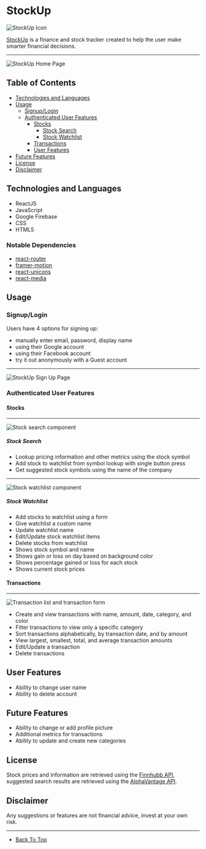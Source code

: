 # StockUp

![StockUp Icon](./public/favicon.ico)

[StockUp](https://stockupfinance.app) is a finance and stock tracker created to help the user make smarter financial decisions.

---

![StockUp Home Page](./public/stockUp_Home.png)

## Table of Contents

- [Technologies and Languages](#technologies-and-languages)
- [Usage](#Usage)
  - [Signup/Login](#signuplogin)
  - [Authenticated User Features](#authenticated-user-features)
    - [Stocks](#stocks)
      - [Stock Search](#stock-search)
      - [Stock Watchlist](#stock-watchlist)
    - [Transactions](#transactions)
    - [User Features](#user-features)
- [Future Features](#future-features)
- [License](#license)
- [Disclaimer](#disclaimer)

## Technologies and Languages

- ReactJS
- JavaScript
- Google Firebase
- CSS
- HTML5

### Notable Dependencies

- [react-router](https://www.npmjs.com/package/react-router)
- [framer-motion](https://www.npmjs.com/package/framer-motion)
- [react-unicons](https://www.npmjs.com/package/@iconscout/react-unicons)
- [react-media](https://www.npmjs.com/package/react-media)

## Usage

### Signup/Login

Users have 4 options for signing up:

- manually enter email, password, display name
- using their Google account
- using their Facebook account
- try it out anonymously with a Guest account

---

![StockUp Sign Up Page](./public/stockUp_Sign_Up.png)

### Authenticated User Features

#### Stocks

---

![Stock search component](./public/stockUp_stock_component.png)

##### Stock Search

- Lookup pricing information and other metrics using the stock symbol
- Add stock to watchlist from symbol lookup with single button press
- Get suggested stock symbols using the name of the company

---

![Stock watchlist component](./public/stockUp_stock_watchlist_component.png)

##### Stock Watchlist

- Add stocks to watchlist using a form
- Give watchlist a custom name
- Update watchlist name
- Edit/Update stock watchlist items
- Delete stocks from watchlist
- Shows stock symbol and name
- Shows gain or loss on day based on background color
- Shows percentage gained or loss for each stock
- Shows current stock prices

#### Transactions

---

![Transaction list and transaction form](./public/stockUp_transaction_list.png)

- Create and view transactions with name, amount, date, category, and color
- Filter transactions to view only a specific category
- Sort transactions alphabetically, by transaction date, and by amount
- View largest, smallest, total, and average transaction amounts
- Edit/Update a transaction
- Delete transactions

## User Features

- Ability to change user name
- Ability to delete account

## Future Features

- Ability to change or add profile picture
- Additional metrics for transactions
- Ability to update and create new categories

## License

Stock prices and information are retrieved using the [Finnhubb API](https://finnhub.io/docs/api), suggested search results are retrieved using the [AlphaVantage API](https://www.alphavantage.co/).

## Disclaimer

Any suggestions or features are not financial advice, invest at your own risk.

---

- [Back To Top](#StockUp)
